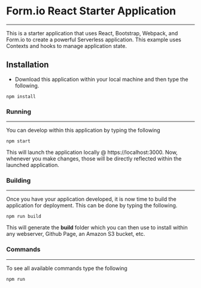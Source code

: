 # Form.io React Starter Application

---

This is a starter application that uses React, Bootstrap, Webpack, and Form.io to create a powerful Serverless application.
This example uses Contexts and hooks to manage application state.

## Installation

- Download this application within your local machine and then type the following.

```
npm install
```

### Running

---

You can develop within this application by typing the following

```
npm start
```

This will launch the application locally @ https://localhost:3000. Now, whenever you make changes, those will be directly reflected within the launched application.

### Building

---

Once you have your application developed, it is now time to build the application for deployment. This can be done by typing the following.

```
npm run build
```

This will generate the **build** folder which you can then use to install within any webserver, Github Page, an Amazon S3 bucket, etc.

### Commands

---

To see all available commands type the following

```
npm run
```
